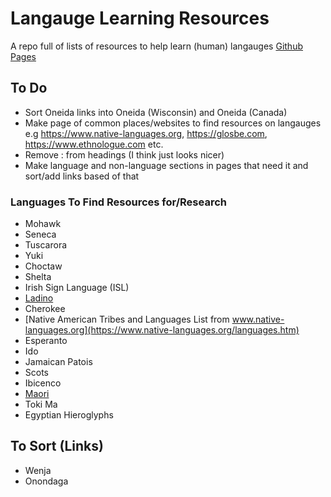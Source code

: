 # Langauge Learning Resources
A repo full of lists of resources to help learn (human) langauges
[Github Pages](https://cutthroat78.github.io/Langauge-Learning-Resources/)
## To Do
- Sort Oneida links into Oneida (Wisconsin) and Oneida (Canada)
- Make page of common places/websites to find resources on langauges e.g https://www.native-languages.org, https://glosbe.com, https://www.ethnologue.com etc.
- Remove : from headings (I think just looks nicer)
- Make language and non-language sections in pages that need it and sort/add links based of that
### Languages To Find Resources for/Research
- Mohawk
- Seneca
- Tuscarora
- Yuki
- Choctaw
- Shelta
- Irish Sign Language (ISL)
- [Ladino](https://ladino.szabgab.com/)
- Cherokee
- [Native American Tribes and Languages List from www.native-languages.org](https://www.native-languages.org/languages.htm)
- Esperanto
- Ido
- Jamaican Patois
- Scots
- Ibicenco 
- [Maori](https://speakandlearnlanguages.com/learn-to-speak-maori/)
- Toki Ma
- Egyptian Hieroglyphs
## To Sort (Links)
- Wenja
- Onondaga
